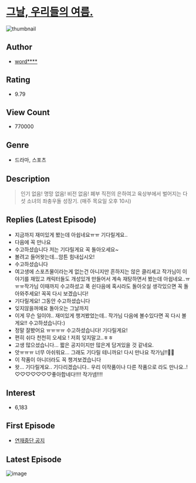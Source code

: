 # [그날, 우리들의 여름.](https://comic.naver.com/bestChallenge/list?titleId=733402)
![thumbnail](https://image-comic.pstatic.net/user_contents_data/challenge_comic/2020/07/25/327757/thumbnail_202x164b5a977db_0ef0_4dba_8798_f1f6ad04fb85_00000323.JPEG)

## Author
- [word****](https://comic.naver.com/artistTitle?id=327757)

## Rating
- 9.79

## View Count
- 770000

## Genre
- 드라마, 스포츠

## Description
> 인기 없음! 명망 없음! 비전 없음! 폐부 직전의 은하여고 육상부에서 벌어지는 다섯 소녀의 좌충우돌 성장기. (매주 목요일 오후 10시)

## Replies (Latest Episode)
- 지금까지 재미있게 봤는데 아쉽네요ㅠㅠ 기다릴게요..
- 다음에 꼭 만나요
- 수고하셨습니다 저는 기다릴게요 꼭 돌아오세요~
- 볼려고 들어왓는데...암튼 힘내십시오!
- 수고하셨습니다
- 여고생에 스포츠물이라는게 없는건 아니지만 흔하지는 않은 클리셰고 작가님이 이야기를 재밌고 캐릭터들도 개성있개 만들어서 계속 재탕하면서 봤는데 아쉽네요..ㅠㅠㅠ작가님 이때까지 수고하셨고 푹 쉰다음에 혹시라도 돌아오실 생각있으면 꼭 돌아와주세요! 꼭꼭 다시 보겠습니다!
- 기다릴게요! 그동안 수고하셨습니다
- 잊지않을꺼에요 돌아오는 그날까지
- 이게 무슨 일이야.. 재미있게 챙겨봤었는데.. 작가님 다음에 볼수있다면 꼭 다시 볼게요!! 수고하셨습니다:)
- 정말 잘봤어요 ㅠㅠㅠㅠ 수고하셨습니다! 기다릴게요!
- 편히 쉬다 천천히 오세요 ! 저희 잊지말고..ㅎㅎ
- 고생 많으셨습니다... 짧은 공지이지만 많은게 담겨있을 것 같네요.
- 앗ㅠㅠㅠ 너무 아쉬워요... 그래도 기다릴 테니까요! 다시 만나요 작가님!!🥺💕
- 이 작품이 아니더라도 꼭 챙겨보겠습니다
- 왓... 기다릴게요.. 기다리겠습니다.. 우리 이작품이나 다른 작품으로 라도 만나요..!♡♡♡♡♡♡♡좋아합네다!!!! 작가넴!!!!

## Interest
- 6,183

## First Episode
- [연재중단 공지](https://comic.naver.com/bestChallenge/detail?titleId=733402&no=31)

## Latest Episode
![image](https://image-comic.pstatic.net/user_contents_data/challenge_comic/2021/06/09/327757/upload_3472666061183542838.jpeg)
